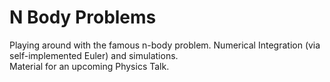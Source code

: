 # N Body Problems

Playing around with the famous n-body problem. 
Numerical Integration (via self-implemented Euler) and simulations.  
Material for an upcoming Physics Talk.